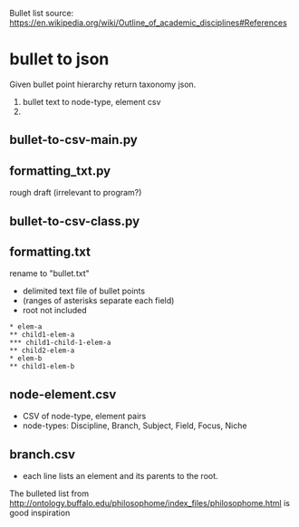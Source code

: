 Bullet list source: https://en.wikipedia.org/wiki/Outline_of_academic_disciplines#References
# bullet to json
Given bullet point hierarchy return taxonomy json.
1. bullet text to node-type, element csv
2. 


## bullet-to-csv-main.py


## formatting_txt.py
rough draft (irrelevant to program?)

## bullet-to-csv-class.py


## formatting.txt
rename to "bullet.txt"
- delimited text file of bullet points 
- (ranges of asterisks separate each field)
- root not included
````
* elem-a
** child1-elem-a
*** child1-child-1-elem-a
** child2-elem-a
* elem-b
** child1-elem-b
````

## node-element.csv
- CSV of node-type, element pairs
- node-types: Discipline, Branch, Subject, Field, Focus, Niche

## branch.csv
- each line lists an element and its parents to the root.

The bulleted list from http://ontology.buffalo.edu/philosophome/index_files/philosophome.html is good inspiration
